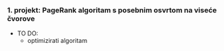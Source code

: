 ### 1. projekt: PageRank algoritam s posebnim osvrtom na **viseće** čvorove

- TO DO:
    - optimizirati algoritam 





